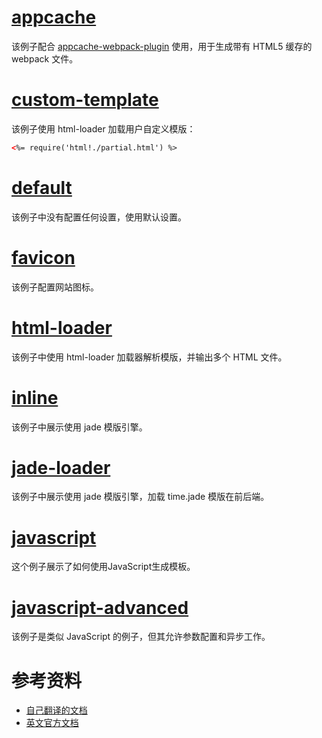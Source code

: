# [appcache](https://github.com/tsingwong/html-webpack-plugin-test/tree/master/example/appcache)

该例子配合 [appcache-webpack-plugin](https://github.com/lettertwo/appcache-webpack-plugin) 使用，用于生成带有 HTML5 缓存的 webpack 文件。

# [custom-template](https://github.com/tsingwong/html-webpack-plugin-test/tree/master/example/custom-template)

该例子使用 html-loader 加载用户自定义模版：

```html
<%= require('html!./partial.html') %>
```

# [default](https://github.com/tsingwong/html-webpack-plugin-test/tree/master/example/defaults)

该例子中没有配置任何设置，使用默认设置。

# [favicon](https://github.com/tsingwong/html-webpack-plugin-test/tree/master/example/favicon)

该例子配置网站图标。

# [html-loader](https://github.com/tsingwong/html-webpack-plugin-test/tree/master/example/html-loader)

该例子中使用 html-loader 加载器解析模版，并输出多个 HTML 文件。

# [inline](https://github.com/tsingwong/html-webpack-plugin-test/tree/master/example/inline)

该例子中展示使用 jade 模版引擎。

# [jade-loader](https://github.com/tsingwong/html-webpack-plugin-test/tree/master/example/jade-loader)

该例子中展示使用 jade 模版引擎，加载 time.jade 模版在前后端。

# [javascript](https://github.com/tsingwong/html-webpack-plugin-test/tree/master/example/javascript)

这个例子展示了如何使用JavaScript生成模板。

# [javascript-advanced](https://github.com/tsingwong/html-webpack-plugin-test/tree/master/example/javascript-advanced)

该例子是类似 JavaScript 的例子，但其允许参数配置和异步工作。

# 参考资料

- [自己翻译的文档](http://www.tsingwong.cn/2016/10/24/webpack-%E6%8F%92%E4%BB%B6%E4%B9%8B-Html-Webpack-Plugin/)
- [英文官方文档](https://github.com/ampedandwired/html-webpack-plugin)
